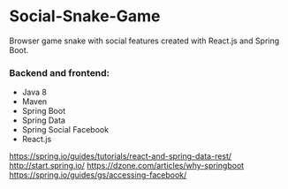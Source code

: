 # Social-Snake-Game
Browser game snake with social features created with React.js and Spring Boot.

### Backend and frontend:
* Java 8
* Maven
* Spring Boot
* Spring Data
* Spring Social Facebook 
* React.js

https://spring.io/guides/tutorials/react-and-spring-data-rest/
http://start.spring.io/
https://dzone.com/articles/why-springboot
https://spring.io/guides/gs/accessing-facebook/